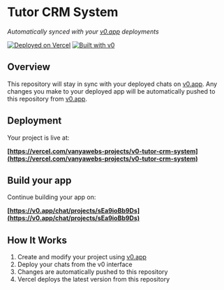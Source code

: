 # Tutor CRM System

*Automatically synced with your [v0.app](https://v0.app) deployments*

[![Deployed on Vercel](https://img.shields.io/badge/Deployed%20on-Vercel-black?style=for-the-badge&logo=vercel)](https://vercel.com/vanyawebs-projects/v0-tutor-crm-system)
[![Built with v0](https://img.shields.io/badge/Built%20with-v0.app-black?style=for-the-badge)](https://v0.app/chat/projects/sEa9ioBb9Ds)

## Overview

This repository will stay in sync with your deployed chats on [v0.app](https://v0.app).
Any changes you make to your deployed app will be automatically pushed to this repository from [v0.app](https://v0.app).

## Deployment

Your project is live at:

**[https://vercel.com/vanyawebs-projects/v0-tutor-crm-system](https://vercel.com/vanyawebs-projects/v0-tutor-crm-system)**

## Build your app

Continue building your app on:

**[https://v0.app/chat/projects/sEa9ioBb9Ds](https://v0.app/chat/projects/sEa9ioBb9Ds)**

## How It Works

1. Create and modify your project using [v0.app](https://v0.app)
2. Deploy your chats from the v0 interface
3. Changes are automatically pushed to this repository
4. Vercel deploys the latest version from this repository
